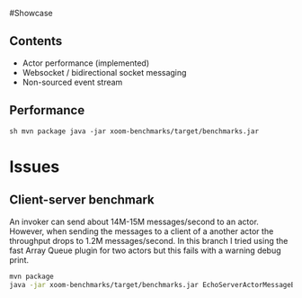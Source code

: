 #Showcase

## Contents
* Actor performance (implemented)
* Websocket / bidirectional socket messaging
* Non-sourced event stream 


## Performance

``sh
mvn package
java -jar xoom-benchmarks/target/benchmarks.jar 
``

# Issues

## Client-server benchmark
An invoker can send about 14M-15M messages/second to an actor.  However, when sending the messages to a client of a another
actor the throughput drops to 1.2M messages/second.  In this branch I tried using the fast Array Queue plugin for two actors 
but this fails with a warning debug print.

```sh
mvn package
java -jar xoom-benchmarks/target/benchmarks.jar EchoServerActorMessageBenchmark
```
